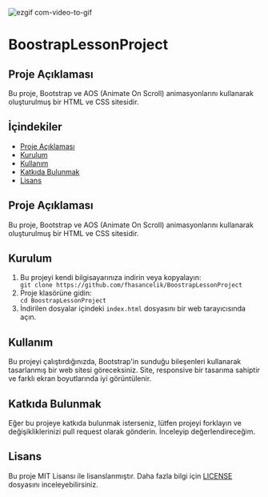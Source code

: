 ![ezgif com-video-to-gif](https://github.com/fhasancelik/BoostrapLessonProject/assets/123208180/47e58b8d-f9a2-4163-b58d-a555ae1940ff)

<!DOCTYPE html>
<html>

<head>
    <meta charset="UTF-8">
 
</head>

<body>
    <h1>BoostrapLessonProject</h1>
    <h2>Proje Açıklaması</h2>
    <p>Bu proje, Bootstrap ve AOS (Animate On Scroll) animasyonlarını kullanarak oluşturulmuş bir HTML ve CSS sitesidir.</p>
    <h2>İçindekiler</h2>
    <ul>
        <li><a href="#proje-aciklamasi">Proje Açıklaması</a></li>
        <li><a href="#kurulum">Kurulum</a></li>
        <li><a href="#kullanim">Kullanım</a></li>
        <li><a href="#katkida-bulunmak">Katkıda Bulunmak</a></li>
        <li><a href="#lisans">Lisans</a></li>
    </ul>
    <h2 id="proje-aciklamasi">Proje Açıklaması</h2>
    <p>Bu proje, Bootstrap ve AOS (Animate On Scroll) animasyonlarını kullanarak oluşturulmuş bir HTML ve CSS sitesidir.</p>
    <h2 id="kurulum">Kurulum</h2>
    <ol>
        <li>Bu projeyi kendi bilgisayarınıza indirin veya kopyalayın:</li>
        <code>git clone https://github.com/fhasancelik/BoostrapLessonProject</code>
        <li>Proje klasörüne gidin:</li>
        <code>cd BoostrapLessonProject</code>
        <li>İndirilen dosyalar içindeki <code>index.html</code> dosyasını bir web tarayıcısında açın.</li>
    </ol>
    <h2 id="kullanim">Kullanım</h2>
    <p>Bu projeyi çalıştırdığınızda, Bootstrap'in sunduğu bileşenleri kullanarak tasarlanmış bir web sitesi göreceksiniz. Site, responsive bir tasarıma sahiptir ve farklı ekran boyutlarında iyi görüntülenir.</p>
    <h2 id="katkida-bulunmak">Katkıda Bulunmak</h2>
    <p>Eğer bu projeye katkıda bulunmak isterseniz, lütfen projeyi forklayın ve değişikliklerinizi pull request olarak gönderin. İnceleyip değerlendireceğim.</p>
    <h2 id="lisans">Lisans</h2>
    <p>Bu proje MIT Lisansı ile lisanslanmıştır. Daha fazla bilgi için <a href="LICENSE">LICENSE</a> dosyasını inceleyebilirsiniz.</p>
</body>
</html>



